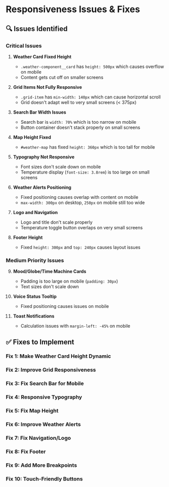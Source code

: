 # Responsiveness Issues & Fixes

## 🔍 Issues Identified

### **Critical Issues**

1. **Weather Card Fixed Height**
   - `.weather-component__card` has `height: 500px` which causes overflow on mobile
   - Content gets cut off on smaller screens

2. **Grid Items Not Fully Responsive**
   - `.grid-item` has `min-width: 140px` which can cause horizontal scroll
   - Grid doesn't adapt well to very small screens (< 375px)

3. **Search Bar Width Issues**
   - Search bar is `width: 70%` which is too narrow on mobile
   - Button container doesn't stack properly on small screens

4. **Map Height Fixed**
   - `#weather-map` has fixed `height: 360px` which is too tall for mobile

5. **Typography Not Responsive**
   - Font sizes don't scale down on mobile
   - Temperature display (`font-size: 3.8rem`) is too large on small screens

6. **Weather Alerts Positioning**
   - Fixed positioning causes overlap with content on mobile
   - `max-width: 300px` on desktop, `250px` on mobile still too wide

7. **Logo and Navigation**
   - Logo and title don't scale properly
   - Temperature toggle button overlaps on very small screens

8. **Footer Height**
   - Fixed `height: 300px` and `top: 240px` causes layout issues

### **Medium Priority Issues**

9. **Mood/Globe/Time Machine Cards**
   - Padding is too large on mobile (`padding: 30px`)
   - Text sizes don't scale down

10. **Voice Status Tooltip**
    - Fixed positioning causes issues on mobile

11. **Toast Notifications**
    - Calculation issues with `margin-left: -45%` on mobile

## ✅ Fixes to Implement

### Fix 1: Make Weather Card Height Dynamic
### Fix 2: Improve Grid Responsiveness
### Fix 3: Fix Search Bar for Mobile
### Fix 4: Responsive Typography
### Fix 5: Fix Map Height
### Fix 6: Improve Weather Alerts
### Fix 7: Fix Navigation/Logo
### Fix 8: Fix Footer
### Fix 9: Add More Breakpoints
### Fix 10: Touch-Friendly Buttons

